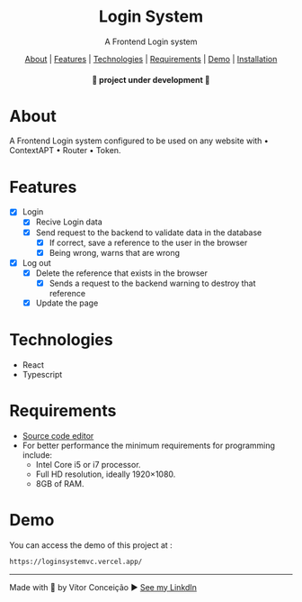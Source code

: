 <h1 align="center">Login System</h1>
<p align="center">A Frontend Login system</p>

<p align="center">
    <a href="#about">About</a> |
    <a href="#features">Features</a> |
    <a href="#technologies">Technologies</a> |
    <a href="#requirements">Requirements</a> | 
    <a href="#demo">Demo</a> | 
    <a href="#installation">Installation</a> 
</p>

<h4 align="center">
   📢 project under development 📢 
</h4>

# About
<p>
    A Frontend Login system configured to be used on any website with  
        • ContextAPT • Router • Token.
</p>

# Features
- [x] Login
    - [x] Recive Login data 
    - [x] Send request to the backend to validate data in the database
         - [x] If correct, save a reference to the user in the browser
         - [x] Being wrong, warns that are wrong
- [x] Log out
    - [x] Delete the reference that exists in the browser
        - [x] Sends a request to the backend warning to destroy that reference
    - [x] Update the page

# Technologies
- React
- Typescript

# Requirements
- [Source code editor](https://code.visualstudio.com/)
- For better performance the minimum requirements for programming include: 
    - Intel Core i5 or i7 processor. 
    - Full HD resolution, ideally 1920×1080. 
    - 8GB of RAM.

# Demo

You can access the demo of this project at :
```bash 
https://loginsystemvc.vercel.app/
```

---
Made with 💜 by Vítor Conceição ▶ [See my LinkdIn](https://www.linkedin.com/in/v%C3%ADtor-concei%C3%A7%C3%A3o-707404227/)